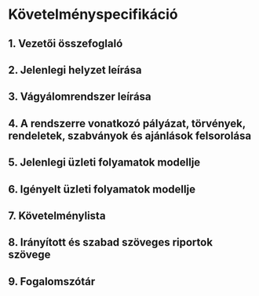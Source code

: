 # Követelményspecifikáció

## 1. Vezetői összefoglaló


## 2. Jelenlegi helyzet leírása


## 3. Vágyálomrendszer leírása


## 4. A rendszerre vonatkozó pályázat, törvények, rendeletek, szabványok és ajánlások felsorolása


## 5. Jelenlegi üzleti folyamatok modellje


## 6. Igényelt üzleti folyamatok modellje


## 7. Követelménylista


## 8. Irányított és szabad szöveges riportok szövege


## 9. Fogalomszótár


